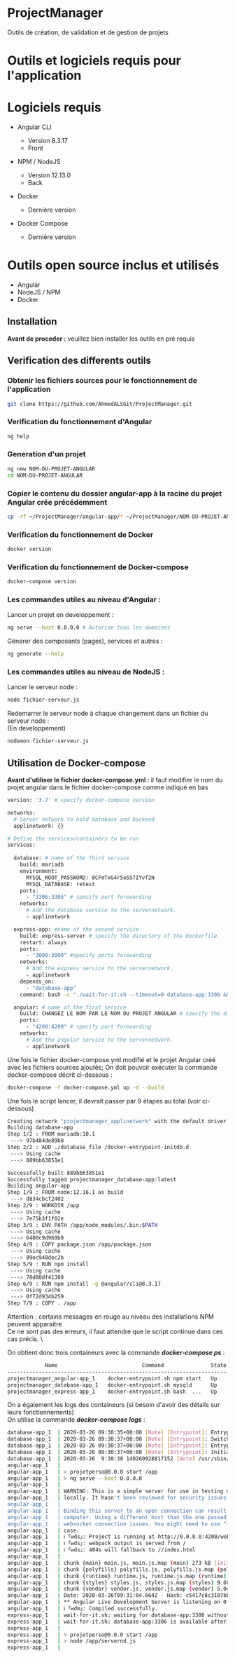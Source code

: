 # ProjectManager
Outils de création, de validation et de gestion de projets


# Outils et logiciels requis pour l'application

# Logiciels requis #

- Angular CLI
  * Version 8.3.17
  * Front


- NPM / NodeJS
  * Version 12.13.0
  * Back

- Docker
  * Dernière version
  
- Docker Compose
  * Dernière version

# Outils open source inclus et utilisés #

  * Angular
  * NodeJS / NPM
  * Docker
  
## Installation

**Avant de proceder :** veuillez bien installer les outils en pré requis

## Verification des differents outils


### Obtenir les fichiers sources pour le fonctionnement de l'application

```bash
git clone https://github.com/AhmedALSGit/ProjectManager.git
```

### Verification du fonctionnement d'Angular

```bash
ng help
```

### Generation d'un projet

```bash
ng new NOM-DU-PROJET-ANGULAR
cd NOM-DU-PROJET-ANGULAR
```

### Copier le contenu du dossier angular-app à la racine du projet Angular crée précédemment

```bash
cp -rf ~/ProjectManager/angular-app/* ~/ProjectManager/NOM-DU-PROJET-ANGULAR/
```


### Verification du fonctionnement de Docker

```bash
docker version
```

### Verification du fonctionnement de Docker-compose

```bash
docker-compose version
```

### Les commandes utiles au niveau d'Angular :

Lancer un projet en developpement :
```bash
ng serve --host 0.0.0.0 # Autorise tous les domaines
```

Génerer des composants (pages), services et autres :
```bash
ng generate --help
```

### Les commandes utiles au niveau de NodeJS :

Lancer le serveur node :
```bash
node fichier-serveur.js
```

Redemarrer le serveur node à chaque changement dans un fichier du serveur node : \
(En developpement)
```bash
nodemon fichier-serveur.js
```

## Utilisation de Docker-compose

**Avant d'utiliser le fichier docker-compose.yml :** il faut modifier le nom du projet angular dans le fichier docker-compose comme indiqué en bas

```bash
version: '3.7' # specify docker-compose version

networks:
  # Server network to hold database and backend
  applinetwork: {}

# Define the services/containers to be run
services:
  
  database: # name of the third service
    build: mariadb
    environment:
      MYSQL_ROOT_PASSWORD: 8CFmTxG4r5oSS7IYvT2N
      MYSQL_DATABASE: retest
    ports:
      - "3306:3306" # specify port forewarding
    networks:
      # Add the database service to the servernetwork.
      - applinetwork

  express-app: #name of the second service
    build: express-server # specify the directory of the Dockerfile
    restart: always
    ports:
      - "3000:3000" #specify ports forewarding
    networks:
      # Add the express service to the servernetwork.
      - applinetwork
    depends_on:
      - "database-app"
    command: bash -c "./wait-for-it.sh --timeout=0 database-app:3306 && npm start"

  angular: # name of the first service
    build: CHANGEZ LE NOM PAR LE NOM DU PROJET ANGULAR # specify the directory of the Dockerfile
    ports:
      - "4200:4200" # specify port forewarding
    networks:
      # Add the angular service to the servernetwork.
      - applinetwork
```

Une fois le fichier docker-compose.yml modifié et le projet Angular créé avec les fichiers sources ajoutés;
On doit pouvoir exécuter la commande docker-compose décrit ci-dessous :

```bash
docker-compose -f docker-compose.yml up -d --build
```

Une fois le script lancer, il devrait passer par 9 étapes au total (voir ci-dessous)

```bash
Creating network "projectmanager_applinetwork" with the default driver
Building database-app
Step 1/2 : FROM mariadb:10.1
 ---> 97b484de89b8
Step 2/2 : ADD ./database_file /docker-entrypoint-initdb.d
 ---> Using cache
 ---> 889bb63851e1

Successfully built 889bb63851e1
Successfully tagged projectmanager_database-app:latest
Building angular-app
Step 1/9 : FROM node:12.16.1 as build
 ---> d834cbcf2402
Step 2/9 : WORKDIR /app
 ---> Using cache
 ---> 7e75b3f1f02e
Step 3/9 : ENV PATH /app/node_modules/.bin:$PATH
 ---> Using cache
 ---> 6400c9d969b0
Step 4/9 : COPY package.json /app/package.json
 ---> Using cache
 ---> 89ec948dec2b
Step 5/9 : RUN npm install
 ---> Using cache
 ---> 78d80df41380
Step 6/9 : RUN npm install -g @angular/cli@8.3.17
 ---> Using cache
 ---> 0f72d934b259
Step 7/9 : COPY . /app
```

Attention : certains messages en rouge au niveau des installations NPM peuvent apparaitre\
Ce ne sont pas des erreurs, il faut attendre que le script continue dans ces cas précis. \

On obtient donc trois containeurs avec la commande ***docker-compose ps*** :

```bash
            Name                           Command               State           Ports         
-----------------------------------------------------------------------------------------------
projectmanager_angular-app_1    docker-entrypoint.sh npm start   Up      0.0.0.0:4200->4200/tcp
projectmanager_database-app_1   docker-entrypoint.sh mysqld      Up      0.0.0.0:3306->3306/tcp
projectmanager_express-app_1    docker-entrypoint.sh bash  ...   Up      0.0.0.0:3000->3000/tcp
```

On a également les logs des containeurs (si besoin d'avoir des détails sur leurs fonctiennements) \
On utilise la commande ***docker-compose logs*** :

```bash
database-app_1  | 2020-03-26 09:30:35+00:00 [Note] [Entrypoint]: Entrypoint script for MySQL Server 1:10.1.44+maria-1~bionic started.
database-app_1  | 2020-03-26 09:30:37+00:00 [Note] [Entrypoint]: Switching to dedicated user 'mysql'
database-app_1  | 2020-03-26 09:30:37+00:00 [Note] [Entrypoint]: Entrypoint script for MySQL Server 1:10.1.44+maria-1~bionic started.
database-app_1  | 2020-03-26 09:30:37+00:00 [Note] [Entrypoint]: Initializing database files
database-app_1  | 2020-03-26  9:30:38 140260928817152 [Note] /usr/sbin/mysqld (mysqld 10.1.44-MariaDB-1~bionic) starting as process 85 ...
angular-app_1   | 
angular-app_1   | > projetperso@0.0.0 start /app
angular-app_1   | > ng serve --host 0.0.0.0
angular-app_1   | 
angular-app_1   | WARNING: This is a simple server for use in testing or debugging Angular applications
angular-app_1   | locally. It hasn't been reviewed for security issues.
angular-app_1   | 
angular-app_1   | Binding this server to an open connection can result in compromising your application or
angular-app_1   | computer. Using a different host than the one passed to the "--host" flag might result in
angular-app_1   | websocket connection issues. You might need to use "--disableHostCheck" if that's the
angular-app_1   | case.
angular-app_1   | ℹ ｢wds｣: Project is running at http://0.0.0.0:4200/webpack-dev-server/
angular-app_1   | ℹ ｢wds｣: webpack output is served from /
angular-app_1   | ℹ ｢wds｣: 404s will fallback to //index.html
angular-app_1   | 
angular-app_1   | chunk {main} main.js, main.js.map (main) 273 kB [initial] [rendered]
angular-app_1   | chunk {polyfills} polyfills.js, polyfills.js.map (polyfills) 269 kB [initial] [rendered]
angular-app_1   | chunk {runtime} runtime.js, runtime.js.map (runtime) 6.15 kB [entry] [rendered]
angular-app_1   | chunk {styles} styles.js, styles.js.map (styles) 9.68 kB [initial] [rendered]
angular-app_1   | chunk {vendor} vendor.js, vendor.js.map (vendor) 5.04 MB [initial] [rendered]
angular-app_1   | Date: 2020-03-26T09:31:04.664Z - Hash: c5417c8c3107bb016927 - Time: 20680ms
angular-app_1   | ** Angular Live Development Server is listening on 0.0.0.0:4200, open your browser on http://localhost:4200/ **
angular-app_1   | ℹ ｢wdm｣: Compiled successfully.
express-app_1   | wait-for-it.sh: waiting for database-app:3306 without a timeout
express-app_1   | wait-for-it.sh: database-app:3306 is available after 31 seconds
express-app_1   | 
express-app_1   | > projetperso@0.0.0 start /app
express-app_1   | > node /app/servernd.js
express-app_1   | 
```